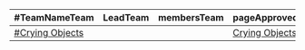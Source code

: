 
| #TeamNameTeam | LeadTeam | membersTeam | pageApproved? |
|---------------|----------|-------------|---------------|
| [#Crying Objects](example.com) | | | [Crying Objects](./Teams/CryingObjects/ABOUT.md) | |